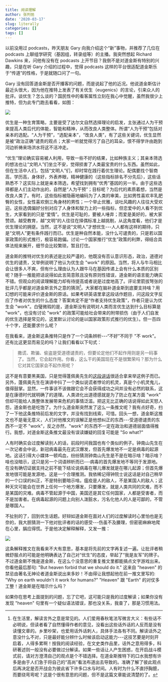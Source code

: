```yaml
---
title: 阅读理解
author: 张列弛
date: '2020-03-17'
slug: literally
categories: []
tags: []
---
```

以前没用过 podcasts，昨天朋友 Gary 向我介绍这个“新”事物，并推荐了几位在 podcasts 上聊组学研究（基因组，转录组等）的主播。我突然想起 Richard Dawkins 来，问他有没有在 podcasts 上开节目？我倒不是对道金斯有特别的兴趣，只是在听 Gary 介绍的过程中，觉得 podcasts 这样的平台很适配道金斯乐于“传道”的性格，于是就随口问了一句。   

Gary 没有回答道金斯是否开播客的问题，而是说起了他的近况。他说道金斯估计最近头很大，因为他在推特上发表了有关优生（eugenics）的言论，引来众人的批评。谈优生？怎么谈的？国民性中的看客属性立刻在我心中觉醒，虽然我很少上推特，但为此专门跑去看看，如图：

![](/images/dwakins.jpg)

优生是一种生育策略，主要是受了达尔文自然选择理论的启发，主张通过人为干预来提高人类后代的体能，智能和精神，从而改良人类整体。所谓“人为干预”包括对亲本的选配。“人为干预”，“选配亲本”，“改良人类”，有了这些关键词，优生显然是被“政治正确”谴责的观点；大家一听就觉得污了自己的耳朵，恨不得学许由跑到河边祈祷来场洪水将这不洁冲走。   

“优生”理论确实容易被人利用，导致一些不好的结果，比如种族主义；其亲本筛选的想法也让“文明人”们坐立不安，觉得损害了人类最宝贵的什么东西。虽然如此，但在生活中人们，包括“文明人”们，却时常在践行着优生理论。配偶要找个智商高，学历高，身体好，外表养眼，精神健康的（这些指标排名不分先后），这些话熟悉不？这实际上就是亲本筛选，希望找到拥有“优秀”基因的另一半。由于这些选择都是人们主动作出的，自然是“人为干预”；目标呢？为后代的素质着想，当然是改良人类了。有时，这些指标被隐蔽地编码为了人类的审美，比如男性喜欢丰乳肥臀的女性，女性喜欢倒三角身材的男性；一个举止优雅，谈吐风趣的人往往大受欢迎。这些选偶偏好分别对应了人身体和智力上的一些指标，但恋爱中的人看不到优生，大家看到的只是“爱情”。优生是可耻的，要被人唾弃；而爱是美好的，被大家赞颂。越受教育，越“文明”的人往往在择偶标准上越挑剔，从这角度看，他们才是优生理论的拥趸。当然，这不是说“文明人”才想优生---人人都有这样的期待，只是“文明人”更有条件践行而已。优生是种自然本能，没什么可谴责的，只是若以国家政策的形式推行，极容易跑偏。讨论一个国家推行“优生”政策的利弊，得结合具体法规来展开，细节会比较繁琐，暂且打住。    

道金斯的推特对优生的表述是比较严谨的，他既没有否认意识形态，政治，道德对优生的谴责，又举例说明了他认为优生会 "work" 的原因。当然，将人与牛马相比会让很多人不爽，但有什么理由认为人跟牛马在基因传递上会有什么本质的区别呢？随手一推能把话说得如此言简意赅且没有原则性错误，道金斯的语言能力确实不错。但观众的阅读理解能力却有待提高或者说是过度地高了。评论里箭拔弩张的批评几乎都是对道金斯言外之意的猜测[^1]。大家都在脑补道金斯到底要支持啥？用幻想的可能来评价道金斯的原话。如果考研英语里拿这段话作题目，问这段文字反应了作者对优生的什么态度？答案肯定不是“作者支持优生政策”，作者只是认为优生会   "work"。白璧微瑕的是，道金斯没有说明对人类而言优生达到什么目标算是 "work"，也没有讨论 "work" 的政策可能给社会带来的附带损伤（由于人们自发的优生选择是常见的，这里默认讨论的是以国家政策形式推行的优生）。但一百四十个字，还能要求什么呢？   

在我看来，道金斯这条推特只是作了一个词条辨析---“不好”不同于 "不 work"。还有比这更显而易见的吗？让我们看看以下句式：

> 撒谎、欺骗、偷盗是受道德谴责的，但要论定他们不起作用则是另一码事了。当然，它会起作用。你看，这么干的美国现在不是很繁荣吗？那为什么它对其它国家会不起作用呢？   

这不是有意要黑美国，只是觉得蓬佩奥先生的[这段讲话](https://www.youtube.com/watch?v=DPt-zXn05ac)很适合拿来举这例子而已。另外，蓬佩奥先生在演讲中抖了一个类似说谎者悖论的机灵，真是个小机灵鬼儿，值得鼓掌。显然，一件事该不该做跟它会不会获得成功之间并没有必然的联系，这是在康德时代就明确了的道理。人类进化出道德感就是为了防止在某方面 "work" 但却可能给人类整体发展带来危机的事情泛滥。把这无比正确的话说得如此天怒人怨，道金斯也是吃饱了。为什么道金斯突然发了这么一条推文呢？我有点好奇，扫了一下他这条推特前后发的文字，并没有找到线索，可惜。回头一想，道金斯这推文也不是毫无意义，人们对他推文的误解正是他想纠正的东西---受道德谴责的东西不一定不 "work"，反之亦然，"work" 的东西不一定在政治和道德层面值得推行。我想，对道金斯这条推文最没有误读嫌疑的回复可能是 "So what?"     

人有时确实会过度解读别人的话，前段时间我国也有个类似的例子。钟南山先生在一次记者会中说，新冠病毒最先在武汉爆发，但首先爆发地不一定是病毒的起源地。这话引得大小媒体一顿鸡血，纷纷猜测钟南山先生是不是在暗示啥？暗示啥？啥也没暗示，这只是另一个词语辨析而已---病毒的首先爆发地不等同于发源地。在没有确切证据支持之前不能下结论说病毒在哪儿爆发就是在哪儿起源；但首先爆发地很可能是发源地，这是一个合理推测。我依稀记得钟院士说这话是对自己稍早的一个口误的纠正，不是特别要暗示啥。瘟疫是人的敌人，不是某国人的敌人；这种天灾可能会在世界上任何一个地方爆发，只要爆发，就是人类共同的灾难，而不是某国的灾难。病毒不管起源于中国，美国还是其它任何国家，人都是受害者，而不是加害者。在病毒起源的问题上向别人泼脏水，污名化他人的人是可鄙的，不管是哪国人。    

不扯别的了，回到优生话题。好辩如道金斯在面对人们的过度解读时心里怕也是无奈的，我大胆猜测一下他对批评者的话的感受---伤虽不及腠理，但密密麻麻地爬在心里，膈应得慌。于是他决定解释解释，又发一推：


![](/images/dks.jpg)

这条解释推文在我看来不大有意思，基本是将先前的文字再复述一遍。让批评者稍微舒服点的可能是他明确表达了自己对“优生”的态度，举起了“我是友军”的牌子。不过道金斯不愧是道金斯，在这么个没意思的重复推文里都能搞点文字游戏出来。你看他最后那句: "But heaven forbid that we should do it." 这来自 "heaven" 的禁忌由著名无神论者道金斯说出来多妙！不由得让我想起他在前一推文里写的: "Why on earth wouldn't it work for humans?" "Heaven" 跟 "Earth" 的对仗多工整！道金斯是在暗示什么吗？    

如果你在思考上面提到的问题，忘了它吧，这可能只是我的过度解读；如果你没有发现 "heaven" 句里有一个疑似语法错误，那也没关系，我查了，那是习惯用法。


[^1]: 在生活里，解读言外之意是常见的。人们爱用春秋笔法写微言大义：有些话不必明说，但读者看了自然懂得作者的意见，没看出这些话外话的人反而是没有读懂文章的。乡里吵架，也爱用话外话刺人，具体手法各有不同。解读话外之意没什么不对，只是最好能分辨什么时候该启动这能力---这技艺要是时刻开启着，人得多累啊！按我的阅读经验，在文史类作品里，话外之意用得多，科研著述则一般没有必要做过分解读。如果一些话让人产生困惑，在开启战斗模式前，请对方澄清自己的观点是个不错选择。在道金斯推特下的口水我想有许多是由于人们急于将自己的“高尚”看法布道出去导致的。准确了解了彼此观点后再决定是否开战会为彼此省下许多口水与时间。人有时为什么不直抒胸臆，而要绕弯弯呢？这是个很有意思的问题，但不是这篇文章能说清楚的了。



